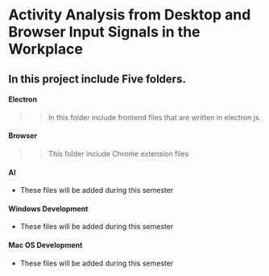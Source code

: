 # Activity Analysis from Desktop and Browser Input Signals in the Workplace


## In this project include Five folders.

#### Electron

>> In this folder include frontend files that are written in electron js.
  
#### Browser
>> This folder include Chrome extension files 
#### AI
 * These files will be added during this semester
#### Windows Development
  * These files will be added during this semester
#### Mac OS Development
  * These files will be added during this semester
